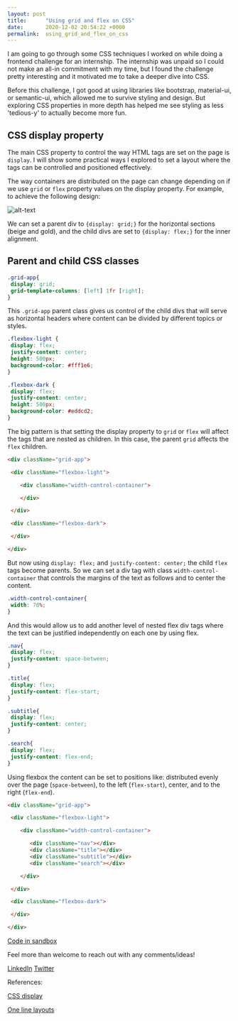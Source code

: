 ```yaml
---
layout: post
title:      "Using grid and flex on CSS"
date:       2020-12-02 20:54:22 +0000
permalink:  using_grid_and_flex_on_css
---
```



I am going to go through some CSS techniques I worked on while doing a frontend challenge for an internship. The internship was unpaid so I could not make an all-in commitment with my time, but I found the challenge pretty interesting and it motivated me to take a deeper dive into CSS. 

Before this challenge, I got good at using libraries like bootstrap, material-ui, or semantic-ui, which allowed me to survive styling and design. But exploring CSS properties in more depth has helped me see styling as less 'tedious-y' to actually become more fun.

## CSS display property

The main CSS property to control the way HTML tags are set on the page is `display`. I will show some practical ways I explored to set a layout where the tags can be controlled and positioned effectively.  
 
The way containers are distributed on the page can change depending on if we use `grid` or `flex` property values on the display property. For example, to achieve the following design:

![alt-text](https://i.imgur.com/x2WvVOl.png "Layout with grid/flex")

We can set a parent div to `{display: grid;}` for the horizontal sections (beige and gold), and the child divs are set to `{display: flex;}` for the inner alignment.

## Parent and child CSS classes

```css
.grid-app{
 display: grid;
 grid-template-columns: [left] 1fr [right];
}
```

This `.grid-app` parent class gives us control of the child divs that will serve as horizontal headers where content can be divided by different topics or styles.

```css
.flexbox-light {
 display: flex;
 justify-content: center;
 height: 500px;
 background-color: #fff1e6;
}

.flexbox-dark {
 display: flex;
 justify-content: center;
 height: 500px;
 background-color: #eddcd2;
}
```

The big pattern is that setting the display property to `grid` or `flex` will affect the tags that are nested as children. In this case, the parent `grid` affects the `flex` children.

```html
<div className="grid-app">

 <div className="flexbox-light">

    <div className="width-control-container">

    </div>

 </div>

 <div className="flexbox-dark">

 </div>

</div>
```

But now using `display: flex;` and `justify-content: center;` the child `flex` tags become parents. So we can set a div tag with class `width-control-container` that controls the margins of the text as follows and to center the content.

```css
.width-control-container{
 width: 70%;
}
```

And this would allow us to add another level of nested flex div tags where the text can be justified independently on each one by using flex.

```css
.nav{
 display: flex;
 justify-content: space-between;
}

.title{
 display: flex;
 justify-content: flex-start;
}

.subtitle{
 display: flex;
 justify-content: center;
}

.search{
 display: flex;
 justify-content: flex-end;
}
```

Using flexbox the content can be set to positions like: distributed evenly over the page (`space-between`), to the left (`flex-start`), center, and to the right (`flex-end`). 

```html
<div className="grid-app">

 <div className="flexbox-light">

    <div className="width-control-container">

       <div className="nav"></div>
       <div className="title"></div>
       <div className="subtitle"></div>
       <div className="search"></div>

    </div>

 </div>

 <div className="flexbox-dark">

 </div>

</div>
```

[Code in sandbox](https://codesandbox.io/s/grid-and-flexbox-css-njsyd?file=/src/styles.css)

Feel more than welcome to reach out with any comments/ideas!

[LinkedIn](https://www.linkedin.com/in/santiago-salazar-pavajeau/)
[Twitter](https://twitter.com/santispavajeau)


References:

[CSS display](https://www.w3schools.com/cssref/pr_class_display.asp)

[One line layouts](http://1linelayouts.glitch.me/)








